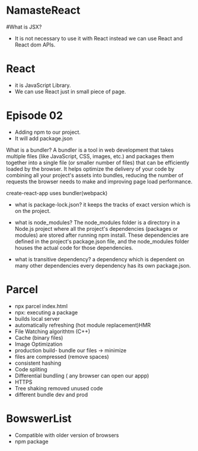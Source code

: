 # NamasteReact

#What is JSX? 
- It is not necessary to use it with React instead we can use React and React dom APIs.

# React 
- it is  JavaScript Library.
- We can use React just in small piece of page.

# Episode 02
- Adding npm to our project.
- It will add package.json

What is a bundler?
A bundler is a tool in web development that takes multiple files (like JavaScript, CSS, images, etc.) and packages them together into a single file (or smaller number of files) that can be efficiently loaded by the browser. It helps optimize the delivery of your code by combining all your project's assets into bundles, reducing the number of requests the browser needs to make and improving page load performance.

create-react-app uses bundler(webpack)

- what is package-lock.json? it keeps the tracks of exact version which is on the project.
- what is node_modules? The node_modules folder is a directory in a Node.js project where all the project's dependencies (packages or modules) are stored after running npm install. These dependencies are defined in the project's package.json file, and the node_modules folder houses the actual code for those dependencies.

- what is transitive dependency? a dependency which is dependent on many other dependencies
every dependency has its own package.json.

# Parcel
- npx parcel index.html 
- npx: executing a package
- builds local server
- automatically refreshing (hot module replacement)HMR
- File Watching algorithtm (C++)
- Cache (binary files)
- Image Optimization
- production build- bundle our files -> minimize
- files are compressed (remove spaces)
- consistent hashing
- Code spliting
- Differential bundling ( any browser can open our appp)
- HTTPS
- Tree shaking removed unused code
- different bundle dev and prod

# BowswerList
- Compatible with older version of browsers
- npm package